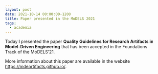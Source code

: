 ```yaml
---
layout: post
date: 2021-10-14 00:00:00-1200
title: Paper presented in the MoDELS 2021
tags:
  - academia
---
```


Today I presented the paper 
**Quality Guidelines for Research Artifacts in Model-Driven Engineering**
that has been accepted in the Foundations Track of the MoDELS'21.

More information about this paper are available in the 
website <https://mdeartifacts.github.io/>.



